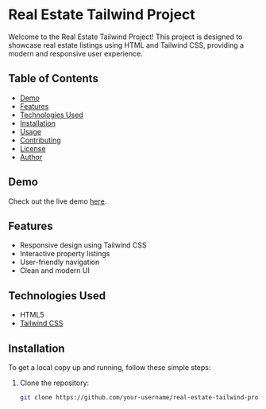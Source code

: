 # Real Estate Tailwind Project

Welcome to the Real Estate Tailwind Project! This project is designed to showcase real estate listings using HTML and Tailwind CSS, providing a modern and responsive user experience.

## Table of Contents

- [Demo](#demo)
- [Features](#features)
- [Technologies Used](#technologies-used)
- [Installation](#installation)
- [Usage](#usage)
- [Contributing](#contributing)
- [License](#license)
- [Author](#author)

## Demo

Check out the live demo [here](https://myrealestateezy.netlify.app/).

## Features

- Responsive design using Tailwind CSS
- Interactive property listings
- User-friendly navigation
- Clean and modern UI

## Technologies Used

- HTML5
- [Tailwind CSS](https://tailwindcss.com/)

## Installation

To get a local copy up and running, follow these simple steps:

1. Clone the repository:
   ```bash
   git clone https://github.com/your-username/real-estate-tailwind-project.git




